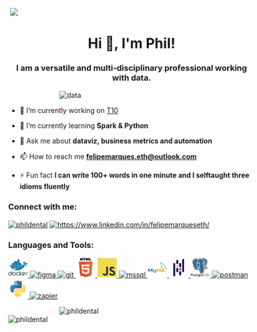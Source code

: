 <p>&nbsp;<img align="center" style="margin-right: 100px;" width="500" src="https://frogdesign.nyc3.cdn.digitaloceanspaces.com/wp-content/uploads/2020/08/19194410/AI_EmergingTech_2.gif" /></p>
<h1 align="center">Hi 👋, I'm Phil!</h1>
<h3 align="center">I am a versatile and multi-disciplinary professional working with data.</h3>
<p>&nbsp;<img align="right" width="400" src="https://www.driveniq.com/wp-content/uploads/2021/09/Disen%CC%83o-sin-ti%CC%81tulo.gif" alt="data" /></p>

- 🔭 I’m currently working on [T10](https://www.t10.digital/)

- 🌱 I’m currently learning **Spark & Python**

- 💬 Ask me about **dataviz, business metrics and automation**

- 📫 How to reach me **felipemarques.eth@outlook.com**

- ⚡ Fun fact **I can write 100+ words in one minute and I selftaught three idioms fluently**

<h3 align="left">Connect with me:</h3>
<p align="left">
<a href="https://twitter.com/phildental" target="blank"><img align="center" src="https://raw.githubusercontent.com/rahuldkjain/github-profile-readme-generator/master/src/images/icons/Social/twitter.svg" alt="phildental" height="30" width="40" /></a>
<a href="https://linkedin.com/in/https://www.linkedin.com/in/felipemarqueseth/" target="blank"><img align="center" src="https://raw.githubusercontent.com/rahuldkjain/github-profile-readme-generator/master/src/images/icons/Social/linked-in-alt.svg" alt="https://www.linkedin.com/in/felipemarqueseth/" height="30" width="40" /></a>
</p>

<h3 align="left">Languages and Tools:</h3>
<p align="left"> <a href="https://www.docker.com/" target="_blank" rel="noreferrer"> <img src="https://raw.githubusercontent.com/devicons/devicon/master/icons/docker/docker-original-wordmark.svg" alt="docker" width="40" height="40"/> </a> <a href="https://www.figma.com/" target="_blank" rel="noreferrer"> <img src="https://www.vectorlogo.zone/logos/figma/figma-icon.svg" alt="figma" width="40" height="40"/> </a> <a href="https://git-scm.com/" target="_blank" rel="noreferrer"> <img src="https://www.vectorlogo.zone/logos/git-scm/git-scm-icon.svg" alt="git" width="40" height="40"/> </a> <a href="https://www.w3.org/html/" target="_blank" rel="noreferrer"> <img src="https://raw.githubusercontent.com/devicons/devicon/master/icons/html5/html5-original-wordmark.svg" alt="html5" width="40" height="40"/> </a> <a href="https://developer.mozilla.org/en-US/docs/Web/JavaScript" target="_blank" rel="noreferrer"> <img src="https://raw.githubusercontent.com/devicons/devicon/master/icons/javascript/javascript-original.svg" alt="javascript" width="40" height="40"/> </a> <a href="https://www.microsoft.com/en-us/sql-server" target="_blank" rel="noreferrer"> <img src="https://www.svgrepo.com/show/303229/microsoft-sql-server-logo.svg" alt="mssql" width="40" height="40"/> </a> <a href="https://www.mysql.com/" target="_blank" rel="noreferrer"> <img src="https://raw.githubusercontent.com/devicons/devicon/master/icons/mysql/mysql-original-wordmark.svg" alt="mysql" width="40" height="40"/> </a> <a href="https://pandas.pydata.org/" target="_blank" rel="noreferrer"> <img src="https://raw.githubusercontent.com/devicons/devicon/2ae2a900d2f041da66e950e4d48052658d850630/icons/pandas/pandas-original.svg" alt="pandas" width="40" height="40"/> </a> <a href="https://www.postgresql.org" target="_blank" rel="noreferrer"> <img src="https://raw.githubusercontent.com/devicons/devicon/master/icons/postgresql/postgresql-original-wordmark.svg" alt="postgresql" width="40" height="40"/> </a> <a href="https://postman.com" target="_blank" rel="noreferrer"> <img src="https://www.vectorlogo.zone/logos/getpostman/getpostman-icon.svg" alt="postman" width="40" height="40"/> </a> <a href="https://www.python.org" target="_blank" rel="noreferrer"> <img src="https://raw.githubusercontent.com/devicons/devicon/master/icons/python/python-original.svg" alt="python" width="40" height="40"/> </a> <a href="https://zapier.com" target="_blank" rel="noreferrer"> <img src="https://www.vectorlogo.zone/logos/zapier/zapier-icon.svg" alt="zapier" width="40" height="40"/> </a> </p>


<p><img align="right" width="400" src="https://github-readme-streak-stats.herokuapp.com/?user=phildental&theme=buefy" alt="phildental" /></p>
<p>&nbsp;<img align="left" width="400" src="https://github-readme-stats.vercel.app/api?username=phildental&show_icons=true&locale=en&theme=buefy" alt="phildental" /></p>



